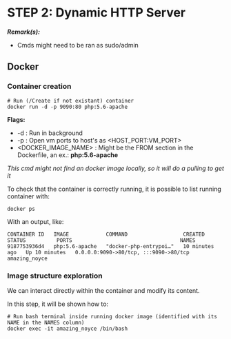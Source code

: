 
# STEP 2: Dynamic HTTP Server

***Remark(s):***

- Cmds might need to be ran as sudo/admin

## Docker

### Container creation

```shell
# Run (/Create if not existant) container
docker run -d -p 9090:80 php:5.6-apache
```

**Flags:**

- -d : Run in background
- -p : Open vm ports to host's as \<HOST_PORT:VM_PORT\>
- \<DOCKER_IMAGE_NAME\> : Might be the FROM section in the Dockerfile, an ex.: **php:5.6-apache**

*This cmd might not find an docker image locally, so it will do a pulling to get it*

To check that the container is correctly running, it is possible to list running container with:

```shell
docker ps
```

With an output, like:

```text
CONTAINER ID   IMAGE            COMMAND                  CREATED          STATUS          PORTS                                   NAMES
9187753936d4   php:5.6-apache   "docker-php-entrypoi…"   10 minutes ago   Up 10 minutes   0.0.0.0:9090->80/tcp, :::9090->80/tcp   amazing_noyce
```

### Image structure exploration

We can interact directly within the container and modify its content.

In this step, it will be shown how to:

```shell
# Run bash terminal inside running docker image (identified with its NAME in the NAMES column)
docker exec -it amazing_noyce /bin/bash
```

